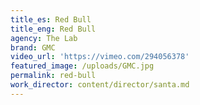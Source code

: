 ```yaml
---
title_es: Red Bull
title_eng: Red Bull
agency: The Lab
brand: GMC
video_url: 'https://vimeo.com/294056378'
featured_image: /uploads/GMC.jpg
permalink: red-bull
work_director: content/director/santa.md
---
```


